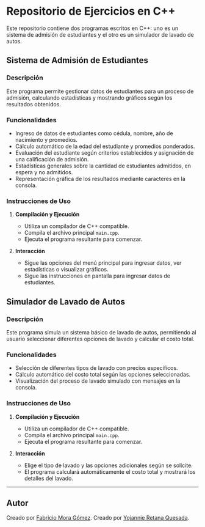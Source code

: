 # Repositorio de Ejercicios en C++

Este repositorio contiene dos programas escritos en C++: uno es un sistema de admisión de estudiantes y el otro es un simulador de lavado de autos.

## Sistema de Admisión de Estudiantes

### Descripción
Este programa permite gestionar datos de estudiantes para un proceso de admisión, calculando estadísticas y mostrando gráficos según los resultados obtenidos.

### Funcionalidades
- Ingreso de datos de estudiantes como cédula, nombre, año de nacimiento y promedios.
- Cálculo automático de la edad del estudiante y promedios ponderados.
- Evaluación del estudiante según criterios establecidos y asignación de una calificación de admisión.
- Estadísticas generales sobre la cantidad de estudiantes admitidos, en espera y no admitidos.
- Representación gráfica de los resultados mediante caracteres en la consola.

### Instrucciones de Uso
1. **Compilación y Ejecución**
   - Utiliza un compilador de C++ compatible.
   - Compila el archivo principal `main.cpp`.
   - Ejecuta el programa resultante para comenzar.

2. **Interacción**
   - Sigue las opciones del menú principal para ingresar datos, ver estadísticas o visualizar gráficos.
   - Sigue las instrucciones en pantalla para ingresar datos de estudiantes.

## Simulador de Lavado de Autos

### Descripción
Este programa simula un sistema básico de lavado de autos, permitiendo al usuario seleccionar diferentes opciones de lavado y calcular el costo total.

### Funcionalidades
- Selección de diferentes tipos de lavado con precios específicos.
- Cálculo automático del costo total según las opciones seleccionadas.
- Visualización del proceso de lavado simulado con mensajes en la consola.

### Instrucciones de Uso
1. **Compilación y Ejecución**
   - Utiliza un compilador de C++ compatible.
   - Compila el archivo principal `main.cpp`.
   - Ejecuta el programa resultante para comenzar.

2. **Interacción**
   - Elige el tipo de lavado y las opciones adicionales según se solicite.
   - El programa calculará automáticamente el costo total y mostrará los detalles del lavado.

---

## Autor
Creado por [Fabricio Mora Gómez](https://github.com/chicho377).
Creado por [Yojannie Retana Quesada]().

